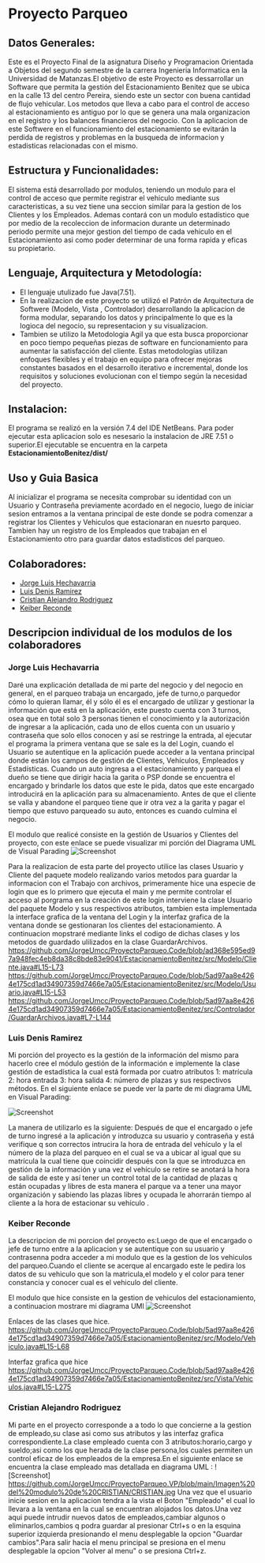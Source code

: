# Proyecto Parqueo 

## Datos Generales:
Este es el Proyecto Final de la asignatura Diseño y Programacion Orientada a Objetos del segundo semestre de la carrera Ingenieria Informatica en la Universidad de Matanzas.El objetivo de este Proyecto es dessarrollar un Software que permita la gestión del 
 Estacionamiento Benitez que se ubica en la calle 13 del centro Pereira, siendo
 este un sector con buena cantidad de flujo vehicular. Los metodos que lleva a cabo para el
 control de acceso al estacionamiento es antiguo por lo que se genera una mala organizacion
 en el registro y los balances financieros del negocio. Con la aplicacion de este Softwere
 en el funcionamiento del estacionamiento se evitarán la perdida de registros y problemas 
 en la busqueda de informacion y estadisticas relacionadas con el mismo.

## Estructura y Funcionalidades:
  El sistema está desarrollado por modulos, teniendo un modulo para el control de acceso
 que permite registrar el vehiculo mediante sus caracteristicas, a su vez tiene una seccion
 similar para la gestion de los Clientes y los Empleados. Ademas contará con un modulo 
 estadístico que por medio de la recoleccion de informacion durante un determinado periodo
 permite una mejor gestion del tiempo de cada vehiculo en el Estacionamiento asi como poder
 determinar de una forma rapida y eficas su propietario.

  ## Lenguaje, Arquitectura y Metodología: 
  - El lenguaje utulizado fue Java(7.51).
  - En la realizacion de este proyecto se utilizó el Patrón de Arquitectura de Softwere 
 (Modelo, Vista , Controlador) desarrollando la aplicacion de forma modular, separando los datos
 y principalmente lo que es la logioca del negocio, su representacion y su visualizacion.
 - Tambien se utilizo la Metodologia Agil ya que esta busca proporcionar en poco tiempo pequeñas piezas
 de software en funcionamiento para aumentar la satisfacción del cliente. Estas metodologías utilizan 
 enfoques flexibles y el trabajo en equipo para ofrecer mejoras constantes basados en el desarrollo 
 iterativo e incremental, donde los requisitos y soluciones evolucionan con el tiempo según la necesidad
 del proyecto.
 
 ## Instalacion:
  El programa se realizó en la versión 7.4 del IDE NetBeans. Para poder ejecutar esta aplicacion solo es nesesario la instalacion de JRE 7.51 o superior.El ejecutable se encuentra en la carpeta **EstacionamientoBenitez/dist/**
 
 ## Uso y Guia Basica
 Al inicializar el programa se necesita comprobar su identidad con un Usuario y Contraseña previamente acordado en el negocio, luego de iniciar sesion entramos a la ventana principal de este donde se podra comenzar a registrar los Clientes y Vehiculos que estacionaran en nuesrto parqueo. Tambien hay un registro de los Empleados que trabajan en el Estacionamiento otro para guardar datos estadisticos del parqueo.
 
 ## Colaboradores:
 * [Jorge Luis Hechavarria]( https://github.com/JorgeUmcc )
 * [Luis Denis Ramirez](https://github.com/luisdenys0126)
 * [Cristian Alejandro Rodriguez](https://github.com/crissrdguez)
 * [Keiber Reconde](https://github.com/keiber21)
 
 ## Descripcion individual de los modulos de los colaboradores
 ### Jorge Luis Hechavarria

 Daré una explicación detallada de mi parte del negocio y del negocio en general, en el parqueo trabaja un encargado, jefe de turno,o parquedor cómo lo quieran llamar, él y sólo él es el encargado de utilizar y gestionar la información que está en la aplicación, este puesto cuenta con 3 turnos, osea que en total solo 3 personas tienen el conocimiento y la autorización de ingresar a la aplicación, cada uno de ellos cuenta con un usuario y contraseña que solo ellos conocen y así se restringe la entrada, al ejecutar el programa la primera ventana que se sale es la del Login, cuando el Usuario se autentique en la aplicación puede acceder a la ventana principal donde están los campos de gestión de Clientes, Vehículos, Empleados y Estadísticas. Cuando un auto ingresa a el estacionamiento y parquea el dueño se tiene que dirigir
hacia la garita o PSP donde se encuentra el encargado y brindarle los datos que este le pida, datos que este encargado introducirá en la aplicación para su almacenamiento. Antes de que el cliente se valla y abandone el parqueo tiene que ir otra vez a la garita y pagar el tiempo que estuvo parqueado su auto, entonces es cuando culmina el negocio.

 El modulo que realicé consiste en la gestión de Usuarios y Clientes del proyecto, con este enlace se puede visualizar mi porción del Diagrama UML de Visual Parading
 ![Screenshot](https://github.com/JorgeUmcc/ProyectoParqueo.VP/blob/main/Imagen%20del%20modulo%20de%20JORGE/Porcion%20de%20JorgeUmcc.jpg)

Para la realizacion de esta parte del proyecto utilice las clases Usuario y Cliente del paquete modelo realizando varios metodos para guardar la informacion con el Trabajo con archivos, primeramente hice una especie de login que es lo primero que ejecuta el main y me permite controlar el acceso al porgrama en la creación de este login interviene la clase Usuario del paquete Modelo y sus respectivos atributos, tambien esta implementada la interface grafica de la ventana del Login y la interfaz grafica de la ventana donde se gestionaran los clientes del estacionamiento.
A continuacion mopstraré mediante links el codigo de dichas clases y los metodos de guardado ulilizados en la clase GuardarArchivos.
https://github.com/JorgeUmcc/ProyectoParqueo.Code/blob/ad368e595ed97a948fec4eb8da38c8bde83e9041/EstacionamientoBenitez/src/Modelo/Cliente.java#L15-L73
https://github.com/JorgeUmcc/ProyectoParqueo.Code/blob/5ad97aa8e4264e175cd1ad34907359d7466e7a05/EstacionamientoBenitez/src/Modelo/Usuario.java#L15-L53
https://github.com/JorgeUmcc/ProyectoParqueo.Code/blob/5ad97aa8e4264e175cd1ad34907359d7466e7a05/EstacionamientoBenitez/src/Controlador/GuardarArchivos.java#L7-L144
 
 
 ### Luis Denis Ramirez
 Mi porción del proyecto es la gestión de la información del mismo para hacerlo cree el módulo gestión de la información e implemente la clase gestión de estadística la cual está formada por cuatro atributos 1: matrícula 2: hora entrada 3: hora salida 4: número de plazas y sus respectivos métodos. En el siguiente enlace se puede ver la parte de mi diagrama UML en Visual Parading:
 
![Screenshot](https://github.com/JorgeUmcc/ProyectoParqueo.VP/blob/main/Imagen%20del%20modulo%20de%20LUIS/Luis%20Denis.jpg )

 La manera de utilizarlo es la siguiente: Después de que el encargado o jefe de turno ingresé a la aplicación y introduzca su usuario y contraseña y está verifique q son correctos intrucira la hora de entrada del vehículo y la el número de la plaza del parqueo en el cual se va a ubicar al igual que su matrícula la cual tiene que coincidir después con la que se introduzca en gestión de la información y una vez el vehículo se retire se anotará la hora de salida de este y así tener un control total de la cantidad de plazas q están ocupadas  y libres de esta manera el parque va a tener una mayor organización y sabiendo las plazas libres y ocupada le ahorrarán tiempo al cliente a la hora de estacionar su vehículo .
 
 ### Keiber Reconde
 La descripcion de mi porcion del proyecto es:Luego de que el encargado o jefe de turno entre a la aplicacion y se autentique con su usuario y contrasenna podra acceder a mi modulo que es la gestion de los vehiculos del parqueo.Cuando el cliente se acerque al encargado este le pedira los datos de su vehiculo que son la matricula,el modelo y el color para tener constancia y conocer cual es el vehiculo del cliente.
 
 El modulo que hice consiste en la gestion de vehiculos del estacionamiento, a continuacion mostrare mi diagrama UMl
 ![Screenshot](https://github.com/JorgeUmcc/ProyectoParqueo.VP/blob/main/Imagen%20del%20modulo%20de%20KEIBER/KEIBER.jpg)
 
 Enlaces de las clases que hice.
 https://github.com/JorgeUmcc/ProyectoParqueo.Code/blob/5ad97aa8e4264e175cd1ad34907359d7466e7a05/EstacionamientoBenitez/src/Modelo/Vehiculo.java#L15-L68
 
 Interfaz grafica que hice
 https://github.com/JorgeUmcc/ProyectoParqueo.Code/blob/5ad97aa8e4264e175cd1ad34907359d7466e7a05/EstacionamientoBenitez/src/Vista/Vehiculos.java#L15-L275

 
 
### Cristian Alejandro Rodriguez
 Mi parte en el proyecto corresponde a a todo lo que concierne a la gestion de empleado,su clase asi como sus atributos y las interfaz grafica correspondiente.La clase empleado cuenta con 3 atributos:horario,cargo y sueldo;asi como los que herada de la clase persona,los cuales permiten un control eficaz de los empleados de la empresa.En el siguiente enlace se encuentra la clase empleado mas detallada en diagrama UML :
 ![Screenshot] https://github.com/JorgeUmcc/ProyectoParqueo.VP/blob/main/Imagen%20del%20modulo%20de%20CRISTIAN/CRISTIAN.jpg
 Una vez que el usuario inicie sesion en la aplicacion tendra a la vista el Boton "Empleado" el cual lo llevara a la ventana en la cual se encuentran alojados los datos.Una vez aqui puede intrudir nuevos datos de empleados,cambiar algunos o eliminarlos,cambios q podra guardar al presionar Ctrl+s o en la esquina superior izquierda presionando el menu desplegable la opcion "Guardar cambios".Para salir hacia el menu principal se presiona en el menu desplegable la opcion "Volver al menu" o se presiona Ctrl+z.


 


